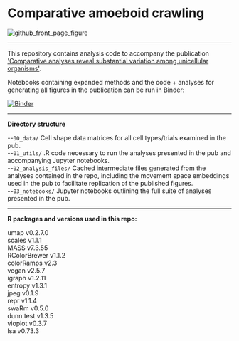 # Comparative amoeboid crawling

![github_front_page_figure](https://user-images.githubusercontent.com/64554648/182730384-e9e60ead-8651-4c23-a484-b69bdd6ffe88.png)

---

This repository contains analysis code to accompany the publication ['Comparative analyses reveal substantial variation among unicellular organisms'](https://research.arcadiascience.com/pub/result-comparative-crawling/draft).

Notebooks containing expanded methods and the code + analyses for generating all figures in the publication can be run in Binder:


[![Binder](https://mybinder.org/badge_logo.svg)](https://mybinder.org/v2/gh/ryanayork/comparative-amoeboid-crawling/main)

---

**Directory structure** <br>

--`00_data/` Cell shape data matrices for all cell types/trials examined in the pub.<br>
--`01_utils/` .R code necessary to run the analyses presented in the pub and accompanying Jupyter notebooks.<br>
--`02_analysis_files/` Cached intermediate files generated from the analyses contained in the repo, including the movement space embeddings used in the pub to facilitate replication of the published figures.<br>
--`03_notebooks/` Jupyter notebooks outlining the full suite of analyses presented in the pub.<br>

---

**R packages and versions used in this repo:**<br>

umap v0.2.7.0<br>
scales v1.1.1<br>
MASS v7.3.55<br>
RColorBrewer v1.1.2<br>
colorRamps v2.3<br>
vegan v2.5.7<br>
igraph v1.2.11<br>
entropy v1.3.1<br>
jpeg v0.1.9<br>
repr v1.1.4<br>
swaRm v0.5.0<br>
dunn.test v1.3.5<br>
vioplot v0.3.7<br>
lsa v0.73.3<br>
